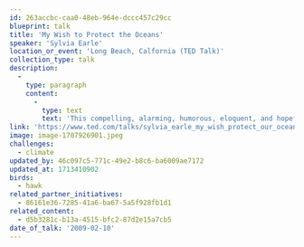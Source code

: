 ```yaml
---
id: 263accbc-caa0-48eb-964e-dccc457c29cc
blueprint: talk
title: 'My Wish to Protect the Oceans'
speaker: 'Sylvia Earle'
location_or_event: 'Long Beach, Calfornia (TED Talk)'
collection_type: talk
description:
  -
    type: paragraph
    content:
      -
        type: text
        text: 'This compelling, alarming, humorous, eloquent, and hopeful presentation in Long Beach, California in 2009 by oceanographer Sylvia Earle becomes ever more relevant to our lives with every day that passes.'
link: 'https://www.ted.com/talks/sylvia_earle_my_wish_protect_our_oceans'
image: image-1707926901.jpeg
challenges:
  - climate
updated_by: 46c097c5-771c-49e2-b8c6-ba6009ae7172
updated_at: 1713410902
birds:
  - hawk
related_partner_initiatives:
  - 86161e36-7285-41a6-ba67-5a5f928fb1d1
related_content:
  - d5b3281c-b13a-4515-bfc2-87d2e15a7cb5
date_of_talk: '2009-02-10'
---
```

